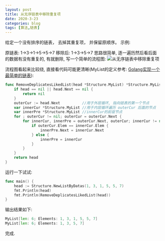 ```yaml
---
layout: post
title: 从无序链表中移除重复项
date: 2020-3-23
categories: blog
tags: [算法,链表]
---
```


给定一个没有排序的链表， 去掉其重复项， 并保留原顺序。
示例:

原链表: 1->3->1->5->5->7
移除后: 1->3->5->7
思路很简单, 逐一遍历然后看后面的数据有没有重复的, 有就删除, 写一个简单的流程图:
![从无序链表中移除重复项](http://www.plantuml.com/plantuml/png/bPEnJiCm48PtFuN7-1NQWRuA4gaQAQG81o4sL9MY0gcA40omHaAjsb04WrkKFesl3c_1DHukWq7c9jloz_d-dDAHwU5fUdOSith1E5QhAbPGFaBv0EEikXcOmJg0_0csSpDv4y5kcKC-r6fZ5WkjBhMQspkGVK3-QTUxkskOtfldeTsATYq-xqLnoCdLV46hRA-SRGu4ZoGFBa8f4BBLWjK8HbUMGkHxzcwfgjYQia3GwMmx17J5Gu01jBgbaAIaC6Zr3KCLTItfUdH_NgpDYpBBiU1fBqmSWb-_2hND6drJJWimhw1KOImnQzB_HnFCOpRaJuwYBftyDJ6OJiph5-68rgDWJPAUT9D4oRH_mZgunN_W1m00)

流程图看起来比较绕, 直接看代码可能更清晰(MyList的定义参考: [Golang实现一个最简单的链表](http://blog.chive-chan.com/blog/2020/03/18/a-simple-list/)):

```go
func RemoveDeplicatesLikedList(head *Structure.MyList) *Structure.MyList {
	if head == nil || head.Next == nil {
		return nil
	}
	outerCur := head.Next          //用于外层循环, 指向链表的第一个节点
	var innerCur *Structure.MyList //用于内层循环遍历 outerCur 后面的节点
	var innerPre *Structure.MyList //innerCur的前驱节点
	for ; outerCur != nil; outerCur = outerCur.Next {
		for innerCur, innerPre = outerCur.Next, outerCur; innerCur != nil; innerCur = innerCur.Next {
			if outerCur.Elem == innerCur.Elem {
				innerPre.Next = innerCur.Next
			} else {
				innerPre = innerCur
			}
		}
	}
	return head
}
```

运行一下试试:

```go
func main() {
	head := Structure.NewListByDatas(1, 3, 1, 5, 5, 7)
	fmt.Println(head)
	fmt.Println(RemoveDeplicatesLikedList(head))
}
```

输出结果如下:

```go
MyList[len: 6; Elements: 1, 3, 1, 5, 5, 7]
MyList[len: 6; Elements: 1, 3, 5, 7]
```

完成.